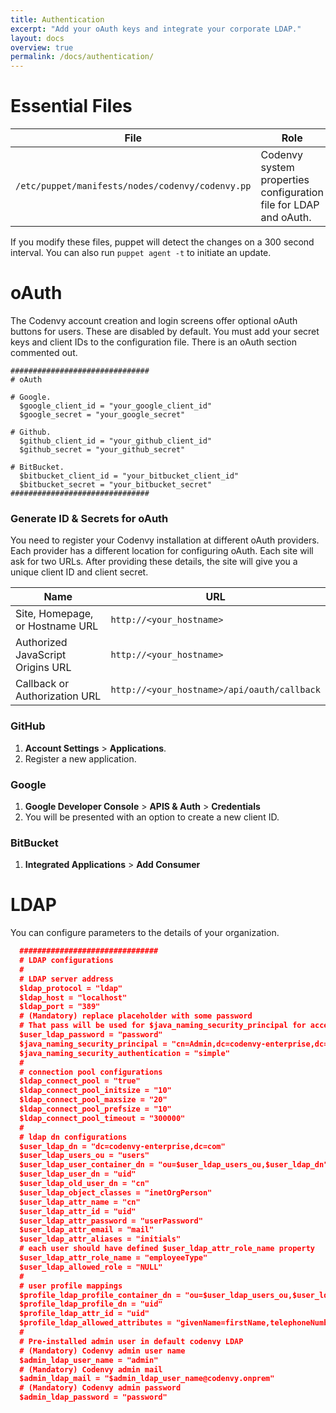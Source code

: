 ```yaml
---
title: Authentication
excerpt: "Add your oAuth keys and integrate your corporate LDAP."
layout: docs
overview: true
permalink: /docs/authentication/
---
```

# Essential Files  


| File   | Role   
| --- | --- 
| `/etc/puppet/manifests/nodes/codenvy/codenvy.pp`   | Codenvy system properties configuration file for LDAP and oAuth.   

If you modify these files, puppet will detect the changes on a 300 second interval. You can also run `puppet agent -t` to initiate an update.
# oAuth  
The Codenvy account creation and login screens offer optional oAuth buttons for users. These are disabled by default.  You must add your secret keys and client IDs to the configuration file. There is an oAuth section commented out.
```text  
###############################
# oAuth 

# Google. 
  $google_client_id = "your_google_client_id"
  $google_secret = "your_google_secret"
  
# Github. 
  $github_client_id = "your_github_client_id"
  $github_secret = "your_github_secret"
  
# BitBucket.
  $bitbucket_client_id = "your_bitbucket_client_id"
  $bitbucket_secret = "your_bitbucket_secret"
###############################
```
### Generate ID & Secrets for oAuth
You need to register your Codenvy installation at different oAuth providers. Each provider has a different location for configuring oAuth. Each site will ask for two URLs. After providing these details, the site will give you a unique client ID and client secret.

| Name   | URL   
| --- | --- 
| Site, Homepage, or Hostname URL   | `http://<your_hostname>`   
| Authorized JavaScript Origins URL   | `http://<your_hostname>`   
| Callback or Authorization URL   | `http://<your_hostname>/api/oauth/callback`   

### GitHub
1. **Account Settings** > **Applications**.
2. Register a new application.

### Google
1. **Google Developer Console** > **APIS & Auth** > **Credentials**
2. You will be presented with an option to create a new client ID.

### BitBucket
1. **Integrated Applications** > **Add Consumer** 


# LDAP  
You can configure parameters to the details of your organization.
```json  
  ###############################
  # LDAP configurations
  #
  # LDAP server address
  $ldap_protocol = "ldap"
  $ldap_host = "localhost"
  $ldap_port = "389"
  # (Mandatory) replace placeholder with some password
  # That pass will be used for $java_naming_security_principal for access to LDAP
  $user_ldap_password = "password"
  $java_naming_security_principal = "cn=Admin,dc=codenvy-enterprise,dc=com"
  $java_naming_security_authentication = "simple"
  #
  # connection pool configurations
  $ldap_connect_pool = "true"
  $ldap_connect_pool_initsize = "10"
  $ldap_connect_pool_maxsize = "20"
  $ldap_connect_pool_prefsize = "10"
  $ldap_connect_pool_timeout = "300000"
  #
  # ldap dn configurations
  $user_ldap_dn = "dc=codenvy-enterprise,dc=com"
  $user_ldap_users_ou = "users"
  $user_ldap_user_container_dn = "ou=$user_ldap_users_ou,$user_ldap_dn"
  $user_ldap_user_dn = "uid"
  $user_ldap_old_user_dn = "cn"
  $user_ldap_object_classes = "inetOrgPerson"
  $user_ldap_attr_name = "cn"
  $user_ldap_attr_id = "uid"
  $user_ldap_attr_password = "userPassword"
  $user_ldap_attr_email = "mail"
  $user_ldap_attr_aliases = "initials"
  # each user should have defined $user_ldap_attr_role_name property
  $user_ldap_attr_role_name = "employeeType"
  $user_ldap_allowed_role = "NULL"
  #
  # user profile mappings
  $profile_ldap_profile_container_dn = "ou=$user_ldap_users_ou,$user_ldap_dn"
  $profile_ldap_profile_dn = "uid"
  $profile_ldap_attr_id = "uid"
  $profile_ldap_allowed_attributes = "givenName=firstName,telephoneNumber=phone,mail=email,sn=lastName,o=employer,st=country,title=jobtitle"
  #
  # Pre-installed admin user in default codenvy LDAP
  # (Mandatory) Codenvy admin user name
  $admin_ldap_user_name = "admin"
  # (Mandatory) Codenvy admin mail
  $admin_ldap_mail = "$admin_ldap_user_name@codenvy.onprem"
  # (Mandatory) Codenvy admin password
  $admin_ldap_password = "password"
```
